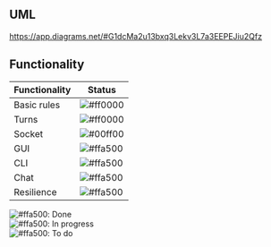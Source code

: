 ## UML
https://app.diagrams.net/#G1dcMa2u13bxq3Lekv3L7a3EEPEJiu2Qfz  
  
## Functionality
| Functionality |   Status   |
|---------------|------------|
| Basic rules  |   ![#ff0000](https://via.placeholder.com/15/00ff00/000000?text=+) |
| Turns  |   ![#ff0000](https://via.placeholder.com/15/ffa500/000000?text=+) |
| Socket  |   ![#00ff00](https://via.placeholder.com/15/ff0000/000000?text=+) |
| GUI  |   ![#ffa500](https://via.placeholder.com/15/ffa500/000000?text=+) |
| CLI  |   ![#ffa500](https://via.placeholder.com/15/ffa500/000000?text=+) |
| Chat  |   ![#ffa500](https://via.placeholder.com/15/ffa500/000000?text=+) |
| Resilience  |   ![#ffa500](https://via.placeholder.com/15/ff0000/000000?text=+) |

![#ffa500](https://via.placeholder.com/15/00ff00/000000?text=+): Done  
![#ffa500](https://via.placeholder.com/15/ffa500/000000?text=+): In progress  
![#ffa500](https://via.placeholder.com/15/ff0000/000000?text=+): To do  


